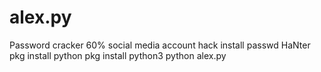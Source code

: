 # alex.py
Password cracker 60% social media account hack
install passwd HaNter
pkg install python
pkg install python3
python alex.py

